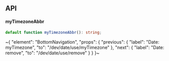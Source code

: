 

## API

#### myTimezoneAbbr

```ts
default function myTimezoneAbbr(): string;
```


~{
  "element": "BottomNavigation",
  "props": {
    "previous": {
      "label": "Date: myTimezone",
      "to": "/dev/date/use/myTimezone"
    },
    "next": {
      "label": "Date: remove",
      "to": "/dev/date/use/remove"
    }
  }
}~

